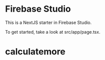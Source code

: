 # Firebase Studio

This is a NextJS starter in Firebase Studio.

To get started, take a look at src/app/page.tsx.
# calculatemore
